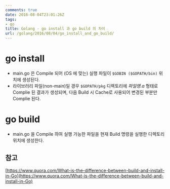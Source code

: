 ```yaml
---
comments: true
date: 2016-08-04T23:01:26Z
tags:
- go
title: Golang - go install 과 go build 의 차이
url: /golang/2016/08/04/go_install_and_go_build/
---
```


# go install
- main.go 은 Compile 되어 (OS 에 맞는) 실행 파일이 ```$GOBIN ($GOPATH/bin)``` 위치에 생성된다.
- 라이브러리 파일(non-main)일 경우 ```$GOPATH/pkg``` 디렉토리에 _파일명.a_ 형태로 Complie 된 결과가 생성되며, 다음 Build 시 Cache로 사용되어 변경된 부분만 Complie 된다.

# go build
- main.go 을 Compile 하여 실행 가능한 파일을 현재 Build 명령을 실행한 디렉토리 위치에 생성한다.

## 참고
[https://www.quora.com/What-is-the-difference-between-build-and-install-in-Go](https://www.quora.com/What-is-the-difference-between-build-and-install-in-Go)
